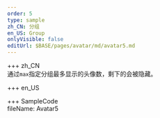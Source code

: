 ```yaml
---   
order: 5
type: sample  
zh_CN: 分组
en_US: Group
onlyVisible: false
editUrl: $BASE/pages/avatar/md/avatar5.md
---      
```


+++ zh_CN   
通过<Code>max</Code>指定分组最多显示的头像数，剩下的会被隐藏。

+++ en_US   


+++ SampleCode  
fileName: Avatar5
